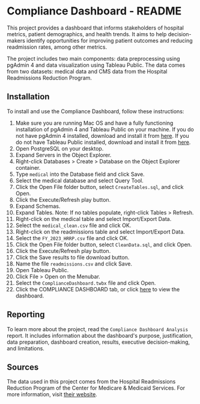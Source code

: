 # Compliance Dashboard - README

This project provides a dashboard that informs stakeholders of hospital metrics, patient demographics, and health trends. It aims to help decision-makers identify opportunities for improving patient outcomes and reducing readmission rates, among other metrics.

The project includes two main components: data preprocessing using pgAdmin 4 and data visualization using Tableau Public. The data comes from two datasets: medical data and CMS data from the Hospital Readmissions Reduction Program.

## Installation

To install and use the Compliance Dashboard, follow these instructions:

1. Make sure you are running Mac OS and have a fully functioning installation of pgAdmin 4 and Tableau Public on your machine. If you do not have pgAdmin 4 installed, download and install it from [here](https://www.pgadmin.org/download/). If you do not have Tableau Public installed, download and install it from [here](https://public.tableau.com/en-us/s/download).
2. Open PostgreSQL on your desktop.
3. Expand Servers in the Object Explorer.
4. Right-click Databases > Create > Database on the Object Explorer container.
5. Type `medical` into the Database field and click Save.
6. Select the medical database and select Query Tool.
7. Click the Open File folder button, select `CreateTables.sql`, and click Open.
8. Click the Execute/Refresh play button.
9. Expand Schemas.
10. Expand Tables. Note: If no tables populate, right-click Tables > Refresh.
11. Right-click on the medical table and select Import/Export Data.
12. Select the `medical_clean.csv` file and click OK.
13. Right-click on the readmissions table and select Import/Export Data.
14. Select the `FY_2023_HRRP.csv` file and click OK.
15. Click the Open File folder button, select `CleanData.sql`, and click Open.
16. Click the Execute/Refresh play button.
17. Click the Save results to file download button.
18. Name the file `readmissions.csv` and click Save.
19. Open Tableau Public.
20. Click File > Open on the Menubar.
21. Select the `ComplianceDashboard.twbx` file and click Open.
22. Click the COMPLIANCE DASHBOARD tab, or click [here](https://public.tableau.com/views/ComplianceDashboard_16205563409360/COMPLIANCEDASHBOARD?:language=en-US&:display_count=n&:origin=viz_share_link) to view the dashboard.

## Reporting

To learn more about the project, read the `Compliance Dashboard Analysis` report. It includes information about the dashboard's purpose, justification, data preparation, dashboard creation, results, executive decision-making, and limitations.

## Sources

The data used in this project comes from the Hospital Readmissions Reduction Program of the Center for Medicare & Medicaid Services. For more information, visit [their website](https://data.cms.gov/provider-data/dataset/9n3s-kdb3).
